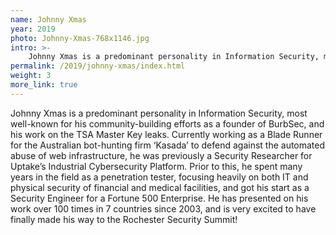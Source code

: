 ```yaml
---
name: Johnny Xmas
year: 2019
photo: Johnny-Xmas-768x1146.jpg
intro: >-
    Johnny Xmas is a predominant personality in Information Security, most well-known for his community-building efforts as a founder of BurbSec, and his work on the TSA Master Key leaks. Currently working as a Blade Runner for the Australian bot-hunting firm ‘Kasada’ to defend against the automated abuse of web infrastructure, he was previously a Security Researcher for Uptake’s Industrial Cybersecurity Platform.
permalink: /2019/johnny-xmas/index.html
weight: 3
more_link: true
---
```


Johnny Xmas is a predominant personality in Information Security, most well-known for his community-building efforts as a founder of BurbSec, and his work on the TSA Master Key leaks. Currently working as a Blade Runner for the Australian bot-hunting firm ‘Kasada’ to defend against the automated abuse of web infrastructure, he was previously a Security Researcher for Uptake’s Industrial Cybersecurity Platform. Prior to this, he spent many years in the field as a penetration tester, focusing heavily on both IT and physical security of financial and medical facilities, and got his start as a Security Engineer for a Fortune 500 Enterprise. He has presented on his work over 100 times in 7 countries since 2003, and is very excited to have finally made his way to the Rochester Security Summit!